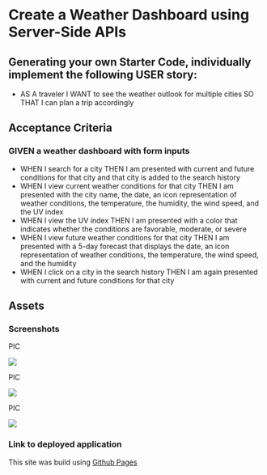 # Create a Weather Dashboard using Server-Side APIs

## Generating your own Starter Code, individually implement the following USER story: 

* AS A traveler I WANT to see the weather outlook for multiple cities SO THAT I can plan a trip accordingly

## Acceptance Criteria

### GIVEN a weather dashboard with form inputs

* WHEN I search for a city THEN I am presented with current and future conditions for that city and that city is added to the search history
* WHEN I view current weather conditions for that city THEN I am presented with the city name, the date, an icon representation of weather conditions, the temperature, the humidity, the wind speed, and the UV index
* WHEN I view the UV index THEN I am presented with a color that indicates whether the conditions are favorable, moderate, or severe
* WHEN I view future weather conditions for that city THEN I am presented with a 5-day forecast that displays the date, an icon representation of weather conditions, the temperature, the wind speed, and the humidity
* WHEN I click on a city in the search history THEN I am again presented with current and future conditions for that city

## Assets

### Screenshots

PIC
<!-- Make sure to resize the pictures so they fit appropriately  -->
![](./assets/####)

PIC

![](./assets/####)

PIC

![](./assets/####)


### Link to deployed application 

<!-- Link -->

This site was build using [Github Pages]()




